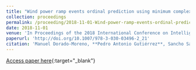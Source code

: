 ```yaml
---
title: "Wind power ramp events ordinal prediction using minimum complexity echo state networks"
collection: proceedings
permalink: /proceeding/2018-11-01-Wind-power-ramp-events-ordinal-prediction-using-minimum-complexity-echo-state-networks
date: 2018-11-01
venue: 'In Proceedings of the 2018 International Conference on Intelligent Data Engineering and Automated Learning (IDEAL2018)'
paperurl: 'http://doi.org/10.1007/978-3-030-03496-2_21'
citation: 'Manuel Dorado-Moreno, **Pedro Antonio Gutiérrez**, Sancho Salcedo-Sanz, Luis Prieto, César Hervás-Martínez, &quot;Wind power ramp events ordinal prediction using minimum complexity echo state networks.&quot; In Proceedings of the 2018 International Conference on Intelligent Data Engineering and Automated Learning (IDEAL2018), Lecture Notes in Computer Science (LNCS), Vol. 11315, 2018, Madrid, Spain, pp.180-187.'
---
```

[Access paper here](http://doi.org/10.1007/978-3-030-03496-2_21){:target="_blank"}
